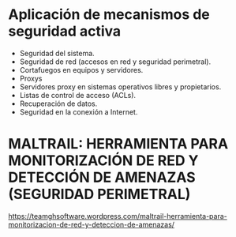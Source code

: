 # Aplicación de mecanismos de seguridad activa
- Seguridad del sistema.
- Seguridad de red (accesos en red y seguridad perimetral).
- Cortafuegos en equipos y servidores.
- Proxys
- Servidores proxy en sistemas operativos libres y propietarios.
- Listas de control de acceso (ACLs).
- Recuperación de datos.
- Seguridad en la conexión a Internet.

# MALTRAIL: HERRAMIENTA PARA MONITORIZACIÓN DE RED Y DETECCIÓN DE AMENAZAS (SEGURIDAD PERIMETRAL)
https://teamghsoftware.wordpress.com/maltrail-herramienta-para-monitorizacion-de-red-y-deteccion-de-amenazas/
